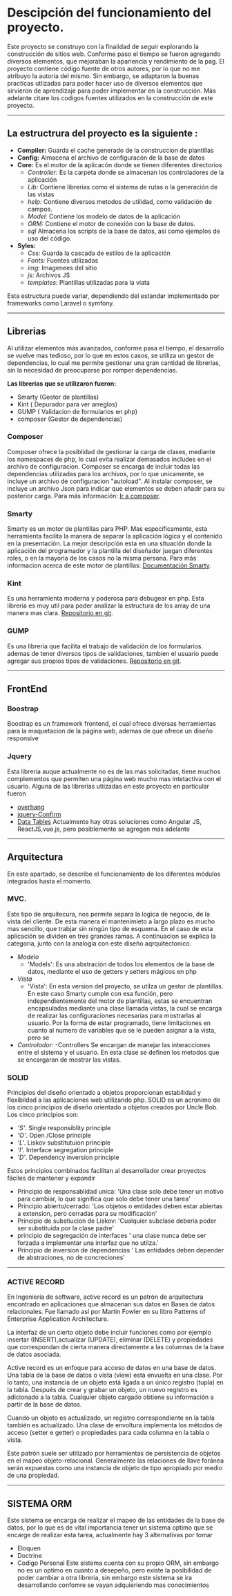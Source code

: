 # Descipción del funcionamiento del proyecto.

Este proyecto se construyo con la finalidad de seguir explorando la construcción de sitios web. Conforme paso el tiempo se fueron agregando diversos elementos, que mejoraban la apariencia y rendimiento de la pag. El proyecto contiene código fuente de otros autores, por lo que no me atribuyo la autoria del mismo. Sin embargo, se adaptaron la buenas practicas utlizadas para poder hacer uso de diversos elementos que sirvieron de aprendizaje para poder implementar en la construcción. Más adelante citare los
codigos fuentes utilizados en la construcción de este proyecto.
***
## La estructrura del proyecto es la siguiente :
  - **Compiler:** Guarda el cache generado de la construccion de plantillas
  - **Config:** Almacena el archivo de configuracón de la base de datos
  - **Core:** Es el motor de la aplicacón donde se tienen diferentes directorios
      *  _Controller:_ Es la carpeta donde se almacenan los controladores de la aplicación
      *  _Lib:_ Contiene librerias como el sistema de rutas o la generación de las vistas
      *  _help:_ Contiene diversos metodos de utilidad, como validación de campos.
      *  _Model:_ Contiene los modelo de datos de la aplicación
      *  _ORM:_ Contiene el motor de conexión con la base de datos. 
      *  _sql_ Almacena los scripts de la base de datos, asi como ejemplos de uso del código.
  - **Syles:** 
      *  _Css:_ Guarda la cascada de estilos de la aplicación
      *  _Fonts:_ Fuentes utilizadas 
      *  _img:_ Imagenees del sitio
      *  _js:_ Archivos JS
      *  _templates:_ Plantillas utilizadas para la viata

Esta estructura puede variar, dependiendo del estandar implementado por frameworks como Laravel o symfony.
***

## Librerias
Al utilizar elementos más avanzados, conforme pasa el tiempo, el desarrollo se vuelve mas tedioso, por lo que en estos casos,
se utiliza un gestor de dependencias, lo cual me permite gestionar una gran cantidad de librerias, sin la necesidad de preocuparse por romper dependencias.
 
**Las librerias que se utilizaron fueron:**
 - Smarty (Gestor de plantillas)
 - Kint ( Depurador para ver arreglos)
 - GUMP ( Validacion de formularios en php)
 - composer (Gestor de dependencias)
 
### Composer
Composer ofrece la posiblidad de gestionar la carga de clases, mediante los namespaces de php, lo cual evita realizar demasados 
includes en el archivo de configuracion. Composer se encarga de incluir todas las dependencias utilizadas para los archivos, por  lo que unicamente, se incluye un archivo de configuracion "autoload".
Al instalar composer, se incluye un archivo Json para indicar que elementos se deben añadir para su posterior carga. 
Para más información: [Ir a composer](https://getcomposer.org/).

### Smarty
Smarty es un motor de plantillas para PHP. Mas especificamente, esta herramienta facilita la manera de separar la aplicación lógica y el contenido en la presentación. La mejor descripción esta en una situación donde la aplicación del programador y la plantilla del diseñador juegan diferentes roles, o en la mayoria de los casos no la misma persona. Para más informacion acerca de este motor de plantillas: [Documentación Smarty](http://www.smarty.net/docsv2/es/what.is.smarty.tpl).

### Kint
Es una herramienta moderna y poderosa para debugear en php. Esta libreria es muy util para poder analizar la estructura de los array de una manera mas clara. [Repositorio en git](https://github.com/kint-php/kint.git).

### GUMP
Es una libreria que facilita el trabajo de validación de los formularios. ademas de tener diversos tipos de validaciones, tambien el usuario puede agregar sus propios tipos de validaciones. [Repositorio en git](https://github.com/Wixel/GUMP.git).

***
## FrontEnd
### Boostrap
Boostrap es un framework frontend, el cual ofrece diversas herramientas para la maquetacion de la página web, ademas de que ofrece un diseño responsive
### Jquery
Esta libreria auque actualmente no es de las mas solicitadas, tiene muchos complementos que permiten una página web mucho mas intetactiva con el usuario. Alguna de las librerias utiizadas en este proyecto en particular fueron 
- [overhang](https://paulkr.github.io/overhang.js/)
- [jquery-Confirm](https://craftpip.github.io/jquery-confirm/)
- [Data Tables](https://datatables.net/)
Actualmente hay otras soluciones como Angular JS, ReactJS,vue.js, pero posiblemente se agregen más adelante 

***

## Arquitectura
En este apartado, se describe el funcionamiento de los diferentes módulos integrados hasta el momento.
   
### MVC.
 Este tipo de arquitecura, nos permite separa la logica de negocio, de la vista del cliente. De esta manera el mantenimieto a largo plazo es mucho mas sencillo, que trabjar sin ningún tipo de esquema. En el caso de esta aplicación se dividen en tres grandes ramas. A continuacion se explica la categoria, junto con la analogia con este diseño aqrquitectonico.  
* _Modelo_ 
  - 'Models': Es una abstración de todos los elementos de la base de datos, mediante el uso de getters y setters mágicos en php
* _Vista_
  - 'Vista': En esta version del proyecto, se utilza un gestor de plantillas. En este caso Smarty cumple con esa función, pero  independientemente del motor de plantillas, estas se encuentran encapsuladas mediante una clase llamada vistas, la cual se encarga de realizar las configuraciones necesarias para mostrarlas al usuario. Por la forma de estar programado, tiene limitaciones en cuanto al numero de variables que se le pueden asignar a la vista, pero se
* _Controlador:_
  -Controllers Se encargan de manejar las interacciones entre el sistema y el usuario. En esta clase se definen los metodos que se encargaran de mostrar las vistas.

### SOLID
Principios del diseño orientado a objetos proporcionan estabilidad y flexibildad a las aplicaciones web utilizando php. SOLID es un acronimo de los cinco principios de diseño orientado a objetos creados por Uncle Bob. Los cinco principios son:

* _'S'_. Single responsiblity principle
* _'O'_. Open /Close principle
* _'L'_. Liskov substitutuion principle
* _'I'_. Interface segregation principle
* _'D'_. Dependency inversion principle

Estos principios combinados facilitan al desarrollador crear proyectos fáciles de mantener y expandir
- Principio de responsablidad unica: 'Una clase solo debe tener un motivo para cambiar, lo que significa que solo debe tener una tarea'
- Principio abierto/cerrado: 'Los objetos o entidades deben estar abiertas a extension, pero cerradas para su modificación'
- Principio de substiucion de Liskov: 'Cualquier subclase deberia poder ser substituida por la clase padre'
- principio de segregación de interfaces ' una clase nunca debe ser forzada a implementar una interfaz que no utilza.'
- Principio de inversion de dependencias ' Las entidades deben depender de abstraciones, no de concreciones' 
***

### ACTIVE RECORD
En Ingeniería de software, active record es un patrón de arquitectura encontrado en aplicaciones que almacenan sus datos en Bases de datos relacionales. Fue llamado así por Martin Fowler en su libro Patterns of Enterprise Application Architecture. 

La interfaz de un cierto objeto debe incluir funciones como por ejemplo insertar (INSERT),actualizar (UPDATE), eliminar (DELETE) y propiedades que correspondan de cierta manera directamente a las columnas de la base de datos asociada.

Active record es un enfoque para acceso de datos en una base de datos. Una tabla de la base de datos o vista (view) está envuelta en una clase. Por lo tanto, una instancia de un objeto está ligada a un único registro (tupla) en la tabla. Después de crear y grabar un objeto, un nuevo registro es adicionado a la tabla. Cualquier objeto cargado obtiene su información a partir de la base de datos. 

Cuando un objeto es actualizado, un registro correspondiente en la tabla también es actualizado. Una clase de envoltura implementa los métodos de acceso (setter e getter) o propiedades para cada columna en la tabla o vista.

Este patrón suele ser utilizado por herramientas de persistencia de objetos en el mapeo objeto-relacional. Generalmente las relaciones de llave foránea serán expuestas como una instancia de objeto de tipo apropiado por medio de una propiedad.
***


 ## SISTEMA ORM
  Este sistema se encarga de realizar el mapeo de las entidades de la base de datos, por lo que es de vital importancia tener un sistema optimo que se encarge de realizar esta tarea, actualmente hay 3 alternativas por tomar 
  - Eloquen 
  - Doctrine 
  - Codigo Personal 
 Este sistema cuenta con su propio ORM, sin embargo no es un optimo en cuanto a desepeño, pero existe la posibilidad de poder cambiar a otra libreria, sin embargo este sistema se ira desarrollando confomre se vayan adquieriendo mas conocimientos


    
